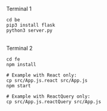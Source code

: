 Terminal 1
```
cd be
pip3 install flask
python3 server.py
```
&nbsp;
&nbsp;
&nbsp;         
Terminal 2
```
cd fe
npm install

# Example with React only: 
cp src/App.js.react src/App.js
npm start

# Example with ReactQuery only: 
cp src/App.js.reactQuery src/App.js
```
